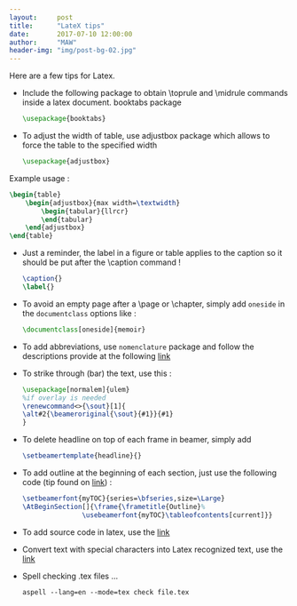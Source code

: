 ```yaml
---
layout:     post
title:      "LateX tips"
date:       2017-07-10 12:00:00
author:     "MAW"
header-img: "img/post-bg-02.jpg"
---
```


Here are a few tips for Latex.

- Include the following package to obtain \toprule and \midrule commands inside a latex document.
  booktabs package 

	```latex
	\usepackage{booktabs}
	```

- To adjust the width of table, use adjustbox package which allows to force the table to the specified width 
	
	```latex
	\usepackage{adjustbox}
	```

 Example usage : 
	
```latex
\begin{table}
	\begin{adjustbox}{max width=\textwidth}
		\begin{tabular}{llrcr}
		\end{tabular}
	\end{adjustbox}
\end{table}
```

- Just a reminder, the label in a figure or table applies to the caption so it should be put after the \caption command ! 

	```latex
	\caption{}
	\label{}
	```

- To avoid an empty page after a \page or \chapter, simply add `oneside` in the `documentclass` options like :

	```latex
 	\documentclass[oneside]{memoir}
	```

- To add abbreviations, use `nomenclature` package and follow the descriptions provide at the following [link](http://www.xm1math.net/doculatex/nomenclature.html)

- To strike through (bar) the text, use this : 

	```latex
 	\usepackage[normalem]{ulem}
 	%if overlay is needed
 	\renewcommand<>{\sout}[1]{
   	\alt#2{\beameroriginal{\sout}{#1}}{#1}
 	}	
	```

- To delete headline on top of each frame in beamer, simply add 

	```latex
 	\setbeamertemplate{headline}{}
	```

- To add outline at the beginning of each section, just use the following code (tip found on [link](https://nickhigham.wordpress.com/2013/01/18/top-5-beamer-tips/)) :

	```latex
 	\setbeamerfont{myTOC}{series=\bfseries,size=\Large}
 	\AtBeginSection[]{\frame{\frametitle{Outline}%
                   \usebeamerfont{myTOC}\tableofcontents[current]}}
	```

- To add source code in latex, use the [link](https://en.wikibooks.org/wiki/LaTeX/Source_Code_Listings)
- Convert text with special characters into Latex recognized text, use the [link](http://w2.syronex.com/jmr/latex-symbols-converter)
- Spell checking .tex files ...

 	```aspell --lang=en --mode=tex check file.tex```

